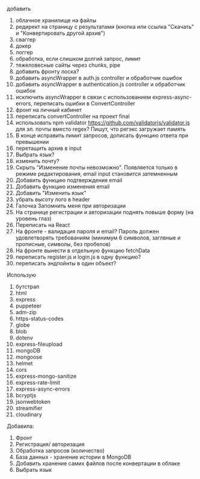 добавить

1. облачное хранилище на файлы
2. редирект на страницу с результатами (кнопка или ссылка "Скачать" и "Конвертировать другой архив")
3. сваггер
4. докер
5. логгер
6. обработка, если слишком долгий запрос, лимит
7. тяжеловесные сайты через chunks, pipe
8. добавить фронту лоска?
9. добавить asyncWrapper в auth.js controller и обработчик ошибок
10. добавить asyncWrapper в authentication.js controller и обработчик ошибок
11. исключить asyncWrapper в связи с использованием express-async-errors, переписать ошибки в ConvertController
12. фронт на личный кабинет
13. переписать convertController на проект final
14. использовать npm validator https://github.com/validatorjs/validator.js для эл. почты вместо regex? Пишут, что регэкс загружает память
15. В конце исправить лимит запросов, дописать функцию ответа при превышении
16. перетащить архив в input
17. Выбрать язык?
18. изменить почту?
19. Скрыть "Изменение почты невозможно". Появляется только в режиме редактирования, email input становится затемненным
20. Добавить функцию подтверждения email
21. Добавить функцию изменения email
22. Добавить "Изменить язык"
23. убрать высоту лого в header
24. Галочка Запомнить меня при авторизации
25. На странице регистрации и авторизации поднять повыше форму (на уровень глаз)
26. Переписать на React
27. На фронте - валидация пароля и email? Пароль должен удовлетворять требованиям (минимум 6 символов, заглвные и прописные, символы, без пробелов)
28. На фронте вынести в отдельную функцию fetchData
29. переписать register.js и login.js в одну функцию?
30. переписать эндпойнты в один объект?

Использую

1. бутстрап
2. html
3. express
4. puppeteer
5. adm-zip
6. https-status-codes
7. globe
8. blob
9. dotenv
10. express-fileupload
11. mongoDB
12. mongoose
13. helmet
14. cors
15. express-mongo-sanitize
16. express-rate-limit
17. express-async-errors
18. bcryptjs
19. jsonwebtoken
20. streamifier
21. cloudinary

Добавила:

1. Фронт
2. Регистрация/ авторизация
3. Обработка запросов (количество)
4. База данных - хранение истории в MongoDB
5. Добавить хранение самих файлов после конвертации в облаке
6. Выбрать язык
